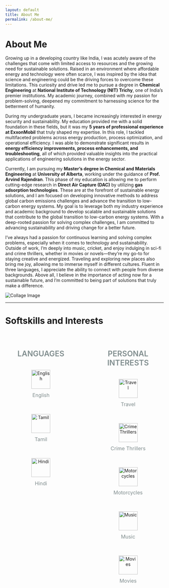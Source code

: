 ```yaml
---
layout: default
title: About Me
permalink: /about-me/
---
```

# About Me

Growing up in a developing country like India, I was acutely aware of the challenges that come with limited access to resources and the growing need for sustainable solutions. Raised in an environment where affordable energy and technology were often scarce, I was inspired by the idea that science and engineering could be the driving forces to overcome these limitations. This curiosity and drive led me to pursue a degree in **Chemical Engineering** at **National Institute of Technology (NIT) Trichy**, one of India’s premier institutions. My academic journey, combined with my passion for problem-solving, deepened my commitment to harnessing science for the betterment of humanity.

During my undergraduate years, I became increasingly interested in energy security and sustainability. My education provided me with a solid foundation in these fields, but it was my **5 years of professional experience at ExxonMobil** that truly shaped my expertise. In this role, I tackled multifaceted problems across energy production, process optimization, and operational efficiency. I was able to demonstrate significant results in **energy efficiency improvements, process enhancements, and troubleshooting**, all of which provided valuable insights into the practical applications of engineering solutions in the energy sector.

Currently, I am pursuing my **Master’s degree in Chemical and Materials Engineering** at **University of Alberta**, working under the guidance of **Prof. Arvind Rajendran**. This phase of my education is allowing me to perform cutting-edge research in  **Direct Air Capture (DAC)** by utilizing **gas adsorption technologies**. These are at the forefront of sustainable energy solutions, and I am focused on developing innovative methods to address global carbon emissions challenges and advance the transition to low-carbon energy systems. My goal is to leverage both my industry experience and academic background to develop scalable and sustainable solutions that contribute to the global transition to low-carbon energy systems. With a deep-rooted passion for solving complex challenges, I am committed to advancing sustainability and driving change for a better future.


I’ve always had a passion for continuous learning and solving complex problems, especially when it comes to technology and sustainability. Outside of work, I’m deeply into music, cricket, and enjoy indulging in sci-fi and crime thrillers, whether in movies or novels—they’re my go-to for staying creative and energized. Traveling and exploring new places also bring me joy, allowing me to immerse myself in different cultures. Fluent in three languages, I appreciate the ability to connect with people from diverse backgrounds. Above all, I believe in the importance of acting now for a sustainable future, and I’m committed to being part of solutions that truly make a difference.

<img src="{{ site.baseurl }}/Files/Collage.png" alt="Collage Image" loading="lazy">


---

# **Softskills and Interests**

<!-- Softskills and Interests Section -->
<div class="skills-container">
  <div class="skills-column">
    <h4>LANGUAGES</h4>
    <div class="icon-item">
      <img src="{{ site.baseurl }}/Files/en-icon.png" alt="English" class="custom-icon" title="English" loading="lazy">
      <p>English</p>
    </div>
    <div class="icon-item">
      <img src="{{ site.baseurl }}/Files/ta-icon.png" alt="Tamil" class="custom-icon" title="Tamil" loading="lazy">
      <p>Tamil</p>
    </div>
    <div class="icon-item">
      <img src="{{ site.baseurl }}/Files/hi-icon.png" alt="Hindi" class="custom-icon" title="Hindi" loading="lazy">
      <p>Hindi</p>
    </div>
  </div>

  <div class="interest-column">
    <h4>PERSONAL INTERESTS</h4>
    <div class="icon-item">
      <img src="{{ site.baseurl }}/Files/travel-icon.png" alt="Travel" class="custom-icon" title="Travel" loading="lazy">
      <p>Travel</p>
    </div>
    <div class="icon-item">
      <img src="{{ site.baseurl }}/Files/crime-icon.png" alt="Crime Thrillers" class="custom-icon" title="Crime Thrillers" loading="lazy">
      <p>Crime Thrillers</p>
    </div>
    <div class="icon-item">
      <img src="{{ site.baseurl }}/Files/motorcycle-icon.png" alt="Motorcycles" class="custom-icon" title="Motorcycles" loading="lazy">
      <p>Motorcycles</p>
    </div>
    <!-- Music and Movies with image icons -->
    <div class="icon-item">
      <img src="{{ site.baseurl }}/Files/music.png" alt="Music" class="custom-icon" title="Music" loading="lazy">
      <p>Music</p>
    </div>
    <div class="icon-item">
      <img src="{{ site.baseurl }}/Files/movies.png" alt="Movies" class="custom-icon" title="Movies" loading="lazy">
      <p>Movies</p>
    </div>
  </div>
</div>

<!-- CSS for Styling -->
<style>
/* General layout for the Skills and Interests Sections */
.skills-container {
  display: flex;
  justify-content: space-between;  /* Ensure space between columns */
  margin: 40px 0;
  flex-wrap: wrap;  /* Allow items to wrap on smaller screens */
  gap: 30px; /* Space between columns */
  align-items: flex-start; /* Align items at the top for consistency */
}

/* Column Styling for Skills and Interests */
.skills-column, .interest-column {
  width: 45%;  /* Adjust width so they fit on the same row */
  text-align: center;
  margin-bottom: 20px;  /* Ensure space between columns on mobile */
  box-sizing: border-box; /* Prevent layout shifts */
  display: flex;
  flex-direction: column;
  justify-content: flex-start; /* Align items to the top */
  height: 100%; /* Ensure columns take full height of container */
}

/* Icon Item Styling */
.icon-item {
  margin: 20px 0;
  transition: transform 0.3s ease, box-shadow 0.3s ease;
  display: flex;
  justify-content: center;
  align-items: center;
  flex-direction: column; /* Stack icon and text vertically */
  min-height: 120px; /* Ensures consistent height for icon items */
  cursor: pointer;
}

/* Icon Text Styling */
.icon-item p {
  font-size: 1rem;
  color: #7f8c8d; /* Base color set to grey */
  transition: color 0.3s ease; /* Smooth transition for text color */
  margin-top: 10px;
}

/* Unified Hover Effects for Icons */
.icon-item:hover .custom-icon, .icon-item:focus .custom-icon {
  transform: scale(1.1);
  box-shadow: 0px 5px 15px rgba(0, 0, 0, 0.1); /* Add a subtle shadow on hover */
}

.icon-item:hover p, .icon-item:focus p {
  color: #2980b9;  /* Change text color to blue on hover */
}

/* Icon Image Styling */
.custom-icon {
  width: 60px;
  height: 60px;
  transition: transform 0.3s ease, box-shadow 0.3s ease;
  object-fit: contain; /* Ensure images maintain aspect ratio */
}

/* Heading Styling */
.skills-column h4, .interest-column h4 {
  font-size: 1.5rem;
  margin-bottom: 20px;
  color: #7f8c8d; /* Set the base heading color to grey */
  font-weight: 600;  /* Make headings more prominent */
  text-transform: uppercase;  /* Add emphasis on headings */
}

/* Styling for Icon Items in each Column */
.skills-column .icon-item, .interest-column .icon-item {
  margin: 10px 0;
}

/* Responsive Design: Stack columns on smaller screens */
@media (max-width: 768px) {
  .skills-column, .interest-column {
    width: 100%;
    margin-bottom: 20px;  /* Space between columns on mobile */
  }

  .custom-icon {
    width: 50px;
    height: 50px;
  }

  .skills-column h4, .interest-column h4 {
    font-size: 1.2rem;  /* Adjust font size for mobile */
  }
}

/* Accessibility: Ensure hover and focus effects are clear */
.icon-item:focus, .icon-item:hover {
  outline: none;  /* Remove default outline */
  
  padding: 2px;
}

.icon-item:focus .custom-icon, .icon-item:hover .custom-icon {
  transform: scale(1.1);
  box-shadow: 0px 5px 15px rgba(0, 0, 0, 0.1);
  border: 2px solid #2980b9;  /* Add a blue border on hover/focus for better accessibility */
}

.icon-item:focus p, .icon-item:hover p {
  color: #2980b9;  /* Change text color on hover and focus */
}
</style>
